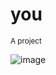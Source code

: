 # you
<sub>A project</sub>

![image](https://user-images.githubusercontent.com/113180862/189340365-5ad7e690-3191-4dd9-aab9-35aa0f1cefa8.png)

